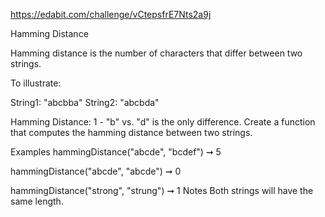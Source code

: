 https://edabit.com/challenge/vCtepsfrE7Nts2a9j

Hamming Distance

Hamming distance is the number of characters that differ between two strings.

To illustrate:

String1: "abcbba"
String2: "abcbda"

Hamming Distance: 1 - "b" vs. "d" is the only difference.
Create a function that computes the hamming distance between two strings.

Examples
hammingDistance("abcde", "bcdef") ➞ 5

hammingDistance("abcde", "abcde") ➞ 0

hammingDistance("strong", "strung") ➞ 1
Notes
Both strings will have the same length.